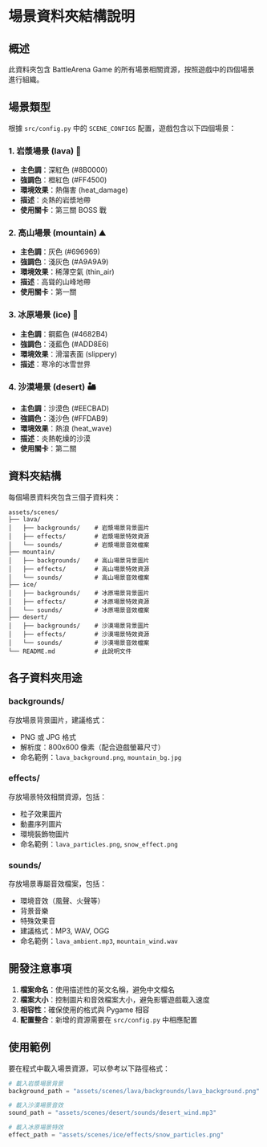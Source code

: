 # 場景資料夾結構說明

## 概述

此資料夾包含 BattleArena Game 的所有場景相關資源，按照遊戲中的四個場景進行組織。

## 場景類型

根據 `src/config.py` 中的 `SCENE_CONFIGS` 配置，遊戲包含以下四個場景：

### 1. 岩漿場景 (lava) 🌋

- **主色調**：深紅色 (#8B0000)
- **強調色**：橙紅色 (#FF4500)
- **環境效果**：熱傷害 (heat_damage)
- **描述**：炎熱的岩漿地帶
- **使用關卡**：第三關 BOSS 戰

### 2. 高山場景 (mountain) ⛰️

- **主色調**：灰色 (#696969)
- **強調色**：淺灰色 (#A9A9A9)
- **環境效果**：稀薄空氣 (thin_air)
- **描述**：高聳的山峰地帶
- **使用關卡**：第一關

### 3. 冰原場景 (ice) 🧊

- **主色調**：鋼藍色 (#4682B4)
- **強調色**：淺藍色 (#ADD8E6)
- **環境效果**：滑溜表面 (slippery)
- **描述**：寒冷的冰雪世界

### 4. 沙漠場景 (desert) 🏜️

- **主色調**：沙漠色 (#EECBAD)
- **強調色**：淺沙色 (#FFDAB9)
- **環境效果**：熱浪 (heat_wave)
- **描述**：炎熱乾燥的沙漠
- **使用關卡**：第二關

## 資料夾結構

每個場景資料夾包含三個子資料夾：

```
assets/scenes/
├── lava/
│   ├── backgrounds/    # 岩漿場景背景圖片
│   ├── effects/        # 岩漿場景特效資源
│   └── sounds/         # 岩漿場景音效檔案
├── mountain/
│   ├── backgrounds/    # 高山場景背景圖片
│   ├── effects/        # 高山場景特效資源
│   └── sounds/         # 高山場景音效檔案
├── ice/
│   ├── backgrounds/    # 冰原場景背景圖片
│   ├── effects/        # 冰原場景特效資源
│   └── sounds/         # 冰原場景音效檔案
├── desert/
│   ├── backgrounds/    # 沙漠場景背景圖片
│   ├── effects/        # 沙漠場景特效資源
│   └── sounds/         # 沙漠場景音效檔案
└── README.md           # 此說明文件
```

## 各子資料夾用途

### backgrounds/

存放場景背景圖片，建議格式：

- PNG 或 JPG 格式
- 解析度：800x600 像素（配合遊戲螢幕尺寸）
- 命名範例：`lava_background.png`, `mountain_bg.jpg`

### effects/

存放場景特效相關資源，包括：

- 粒子效果圖片
- 動畫序列圖片
- 環境裝飾物圖片
- 命名範例：`lava_particles.png`, `snow_effect.png`

### sounds/

存放場景專屬音效檔案，包括：

- 環境音效（風聲、火聲等）
- 背景音樂
- 特殊效果音
- 建議格式：MP3, WAV, OGG
- 命名範例：`lava_ambient.mp3`, `mountain_wind.wav`

## 開發注意事項

1. **檔案命名**：使用描述性的英文名稱，避免中文檔名
2. **檔案大小**：控制圖片和音效檔案大小，避免影響遊戲載入速度
3. **相容性**：確保使用的格式與 Pygame 相容
4. **配置整合**：新增的資源需要在 `src/config.py` 中相應配置

## 使用範例

要在程式中載入場景資源，可以參考以下路徑格式：

```python
# 載入岩漿場景背景
background_path = "assets/scenes/lava/backgrounds/lava_background.png"

# 載入沙漠場景音效
sound_path = "assets/scenes/desert/sounds/desert_wind.mp3"

# 載入冰原場景特效
effect_path = "assets/scenes/ice/effects/snow_particles.png"
```
